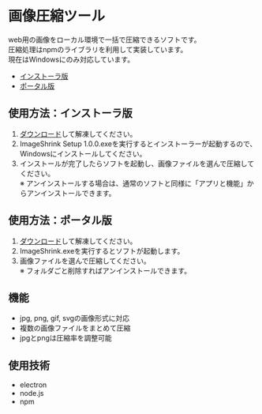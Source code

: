 # 画像圧縮ツール
web用の画像をローカル環境で一括で圧縮できるソフトです。  
圧縮処理はnpmのライブラリを利用して実装しています。  
現在はWindowsにのみ対応しています。  

- [インストーラ版](https://github.com/neneta0921/desktop-apps/raw/main/image-shrink/ImageShrink-Win-Setup-1.0.0.zip)
- [ポータル版](https://github.com/neneta0921/desktop-apps/raw/main/image-shrink/ImageShrink-Win-Portable-1.0.0.zip)

## 使用方法：インストーラ版
1. [ダウンロード](https://github.com/neneta0921/desktop-apps/raw/main/image-shrink/ImageShrink-Win-Setup-1.0.0.zip)して解凍してください。
2. ImageShrink Setup 1.0.0.exeを実行するとインストーラーが起動するので、Windowsにインストールしてください。
3. インストールが完了したらソフトを起動し、画像ファイルを選んで圧縮してください。  
※ アンインストールする場合は、通常のソフトと同様に「アプリと機能」からアンインストールできます。

## 使用方法：ポータル版
1. [ダウンロード](https://github.com/neneta0921/desktop-apps/raw/main/image-shrink/ImageShrink-Win-Portable-1.0.0.zip)して解凍してください。
2. ImageShrink.exeを実行するとソフトが起動します。
3. 画像ファイルを選んで圧縮してください。  
※ フォルダごと削除すればアンインストールできます。

## 機能
- jpg, png, gif, svgの画像形式に対応
- 複数の画像ファイルをまとめて圧縮
- jpgとpngは圧縮率を調整可能

## 使用技術
- electron
- node.js
- npm
